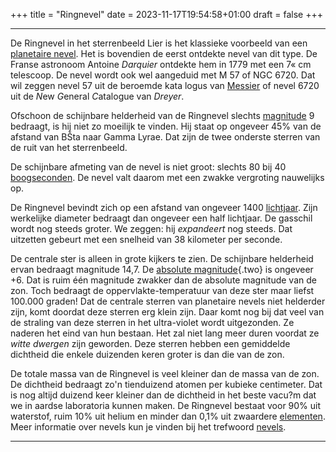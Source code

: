 +++
title = "Ringnevel"
date = 2023-11-17T19:54:58+01:00
draft = false
+++

---
De Ringnevel in het sterrenbeeld Lier is het klassieke voorbeeld van een
[planetaire nevel](/encyclopedie/planetaire_nevel). Het is bovendien de
eerst ontdekte nevel van dit type. De Franse astronoom Antoine
*Darquier* ontdekte hem in 1779 met een 7« cm telescoop. De nevel wordt
ook wel aangeduid met M 57 of NGC 6720. Dat wil zeggen nevel 57 uit de
beroemde kata logus van [Messier](/encyclopedie/messierl) of nevel 6720 uit
de *N*ew *G*eneral *C*atalogue van *Dreyer*.

Ofschoon de schijnbare helderheid van de Ringnevel slechts
[magnitude](/encyclopedie/magnitude) 9 bedraagt, is hij niet zo moeilijk te
vinden. Hij staat op ongeveer 45% van de afstand van BŠta naar Gamma
Lyrae. Dat zijn de twee onderste sterren van de ruit van het
sterrenbeeld.

De schijnbare afmeting van de nevel is niet groot: slechts 80 bij 40
[boogseconden](/encyclopedie/hoeken). De nevel valt daarom met een zwakke
vergroting nauwelijks op.

De Ringnevel bevindt zich op een afstand van ongeveer 1400
[lichtjaar](/encyclopedie/lichtjaar). Zijn werkelijke diameter bedraagt dan
ongeveer een half lichtjaar. De gasschil wordt nog steeds groter. We
zeggen: hij *expandeert* nog steeds. Dat uitzetten gebeurt met een
snelheid van 38 kilometer per seconde.

De centrale ster is alleen in grote kijkers te zien. De schijnbare
helderheid ervan bedraagt magnitude 14,7. De [absolute
magnitude](absolute.html){.two} is ongeveer +6. Dat is ruim één
magnitude zwakker dan de absolute magnitude van de zon. Toch bedraagt de
oppervlakte-temperatuur van deze ster maar liefst 100.000 graden! Dat de
centrale sterren van planetaire nevels niet helderder zijn, komt doordat
deze sterren erg klein zijn. Daar komt nog bij dat veel van de straling
van deze sterren in het ultra-violet wordt uitgezonden. Ze naderen het
eind van hun bestaan. Het zal niet lang meer duren voordat ze *witte
dwergen* zijn geworden. Deze sterren hebben een gemiddelde dichtheid die
enkele duizenden keren groter is dan die van de zon.

De totale massa van de Ringnevel is veel kleiner dan de massa van de
zon. De dichtheid bedraagt zo'n tienduizend atomen per kubieke
centimeter. Dat is nog altijd duizend keer kleiner dan de dichtheid in
het beste vacu?m dat we in aardse laboratoria kunnen maken. De Ringnevel
bestaat voor 90% uit waterstof, ruim 10% uit helium en minder dan 0,1%
uit zwaardere [elementen](/encyclopedie/elementen). Meer informatie over
nevels kun je vinden bij het trefwoord [nevels](/encyclopedie/nevels).

---
